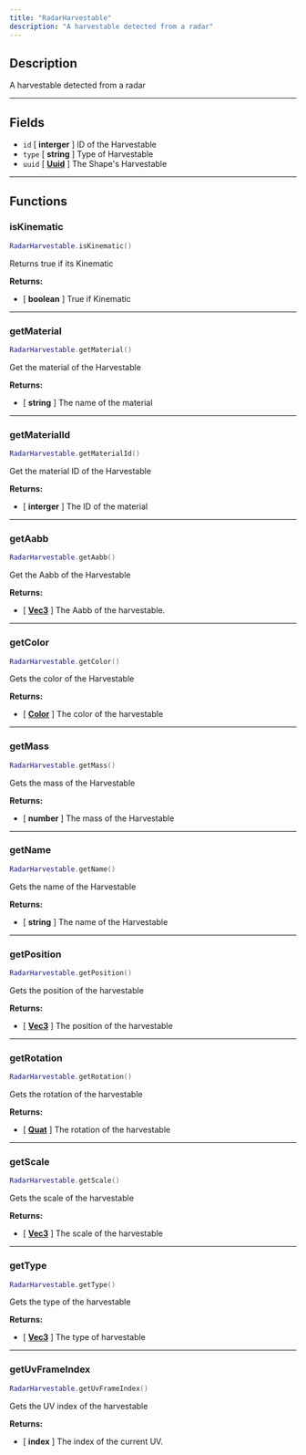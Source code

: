 ```yaml
---
title: "RadarHarvestable"
description: "A harvestable detected from a radar"
---
```


## Description

A harvestable detected from a radar

---

## Fields

- `id` [ **interger** ] ID of the Harvestable
- `type` [ **string** ] Type of Harvestable
- `uuid` [ **[Uuid](https://scrapmechanicdocs.com/docs/Game-Script-Environment/Userdata/Uuid/)** ] The Shape's Harvestable

---

## Functions

### isKinematic

```lua
RadarHarvestable.isKinematic()
```

Returns true if its Kinematic

**Returns:**
- [ **boolean** ] True if Kinematic

---

### getMaterial

```lua
RadarHarvestable.getMaterial()
```

Get the material of the Harvestable

**Returns:**
- [ **string** ] The name of the material

---

### getMaterialId

```lua
RadarHarvestable.getMaterialId()
```

Get the material ID of the Harvestable

**Returns:**
- [ **interger** ] The ID of the material

---

### getAabb

```lua
RadarHarvestable.getAabb()
```

Get the Aabb of the Harvestable

**Returns:**
- [ **[Vec3](https://scrapmechanicdocs.com/docs/Game-Script-Environment/Userdata/Vec3/)** ] The Aabb of the harvestable.

---

### getColor

```lua
RadarHarvestable.getColor()
```

Gets the color of the Harvestable

**Returns:**
- [ **[Color](https://scrapmechanicdocs.com/docs/Game-Script-Environment/Userdata/Color/)** ] The color of the harvestable

---

### getMass

```lua
RadarHarvestable.getMass()
```

Gets the mass of the Harvestable

**Returns:**
- [ **number** ] The mass of the Harvestable

---

### getName

```lua
RadarHarvestable.getName()
```

Gets the name of the Harvestable

**Returns:**
- [ **string** ] The name of the Harvestable

---

### getPosition

```lua
RadarHarvestable.getPosition()
```

Gets the position of the harvestable

**Returns:**
- [ **[Vec3](https://scrapmechanicdocs.com/docs/Game-Script-Environment/Userdata/Vec3/)** ] The position of the harvestable

---

### getRotation

```lua
RadarHarvestable.getRotation()
```

Gets the rotation of the harvestable

**Returns:**
- [ **[Quat](https://scrapmechanicdocs.com/docs/Game-Script-Environment/Userdata/Quat/)** ] The rotation of the harvestable

---

### getScale

```lua
RadarHarvestable.getScale()
```

Gets the scale of the harvestable

**Returns:**
- [ **[Vec3](https://scrapmechanicdocs.com/docs/Game-Script-Environment/Userdata/Vec3/)** ] The scale of the harvestable

---

### getType

```lua
RadarHarvestable.getType()
```

Gets the type of the harvestable

**Returns:**
- [ **[Vec3](https://scrapmechanicdocs.com/docs/Game-Script-Environment/Userdata/Vec3/)** ] The type of harvestable

---

### getUvFrameIndex

```lua
RadarHarvestable.getUvFrameIndex()
```

Gets the UV index of the harvestable

**Returns:**
- [ **index** ] The index of the current UV.
